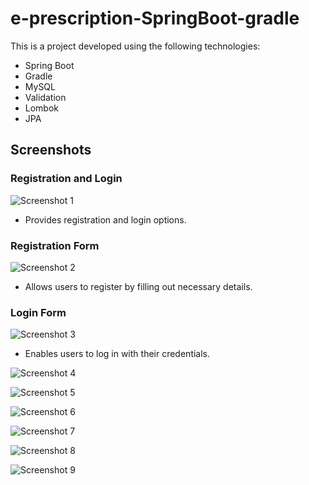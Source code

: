 # e-prescription-SpringBoot-gradle

This is a project developed using the following technologies:

- Spring Boot
- Gradle
- MySQL
- Validation
- Lombok
- JPA

## Screenshots

### Registration and Login

![Screenshot 1](https://user-images.githubusercontent.com/116730698/230726258-a7043c3a-042a-4019-abb5-92e54af8f23c.png)

- Provides registration and login options.
  
### Registration Form

![Screenshot 2](https://user-images.githubusercontent.com/116730698/230726261-b7229f9f-0fb0-4966-b391-fd47b62f9041.png)

- Allows users to register by filling out necessary details.
  
### Login Form

![Screenshot 3](https://user-images.githubusercontent.com/116730698/230726265-d3176463-7566-4ad1-9c4e-e212c10f5762.png)

- Enables users to log in with their credentials.

![Screenshot 4](https://user-images.githubusercontent.com/116730698/230726268-8a3414ea-43c8-496f-88ff-009c549137a9.png)

![Screenshot 5](https://user-images.githubusercontent.com/116730698/230726269-a52180a3-9b0a-4119-804d-878646e373c1.png)

![Screenshot 6](https://user-images.githubusercontent.com/116730698/230726272-b405404a-7042-4c87-a726-a3601a9796a1.png)

![Screenshot 7](https://user-images.githubusercontent.com/116730698/230726273-d615d396-1514-4715-9455-b07a82bd6858.png)

![Screenshot 8](https://user-images.githubusercontent.com/116730698/230726276-92c5158d-8505-4356-b6e1-a1ecde31885c.png)

![Screenshot 9](https://user-images.githubusercontent.com/116730698/230726278-905ff451-c564-487f-b31b-ec36c25125e2.png)
